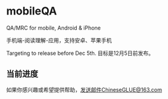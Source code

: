 # mobileQA

QA/MRC for mobile, Android &amp; iPhone

手机端-阅读理解-应用，支持安卓、苹果手机

Targeting to release before Dec 5th. 目标是12月5日前发布。

## 当前进度







如果你感兴趣或希望提供帮助，发送邮件ChineseGLUE@163.com

